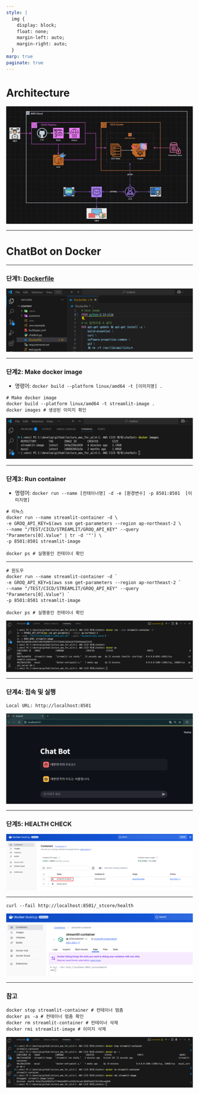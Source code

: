 ```yaml
---
style: |
  img {
    display: block;
    float: none;
    margin-left: auto;
    margin-right: auto;
  }
marp: true
paginate: true
---
```

# Architecture
![w:850](./img/image-14.png)

---
# ChatBot on Docker

---
### 단계1: [Dockerfile](https://docs.streamlit.io/deploy/tutorials/docker)
![alt text](./img/image-24.png)

---
### 단계2: Make docker image
- 명령어: `docker build --platform linux/amd64 -t [이미지명] .`
```shell
# Make docker image
docker build --platform linux/amd64 -t streamlit-image .
docker images # 생성된 이미지 확인 
```
![alt text](./img/image-25.png)

---
### 단계3: Run container
- 명령어: `docker run --name [컨테이너명] -d -e [환경변수] -p 8501:8501  [이미지명]`
```shell
# 리눅스
docker run --name streamlit-container -d \
-e GROQ_API_KEY=$(aws ssm get-parameters --region ap-northeast-2 \
--name "/TEST/CICD/STREAMLIT/GROQ_API_KEY" --query "Parameters[0].Value" | tr -d '"') \
-p 8501:8501 streamlit-image

docker ps # 실행중인 컨테이너 확인 
```

---
```shell
# 윈도우
docker run --name streamlit-container -d `
-e GROQ_API_KEY=$(aws ssm get-parameters --region ap-northeast-2 `
--name "/TEST/CICD/STREAMLIT/GROQ_API_KEY" --query "Parameters[0].Value") `
-p 8501:8501 streamlit-image

docker ps # 실행중인 컨테이너 확인 
```
![alt text](./img/image-26.png)

---
### 단계4: 접속 및 실행 
```shell
Local URL: http://localhost:8501
```
![w:1000](./img/image-12.png)

---
### 단계5: HEALTH CHECK
![alt text](./img/image-29.png)

---
```shell
curl --fail http://localhost:8501/_stcore/health
```
![alt text](./img/image-28.png)

---
### 참고 
```shell
docker stop streamlit-container # 컨테이너 멈춤 
docker ps -a # 컨테이너 멈춤 확인 
docker rm streamlit-container # 컨테이너 삭제  
docker rmi streamlit-image # 이미지 삭제 
```
![alt text](./img/image-27.png)
